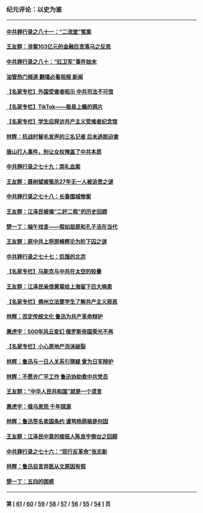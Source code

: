 ### 纪元评论：以史为鉴
---
#### [中共罪行录之八十一：“二流堂”冤案](../../pages/nsc1028/n13772788.md?07050330) 
#### [王友群：涉案103亿元的金融巨贪落马之反思](../../pages/nsc1028/n13772297.md?07050330) 
#### [中共罪行录之八十：“红卫军”事件始末](../../pages/nsc1028/n13769101.md?07050330) 
#### [油管热门频道 翻墙必看视频 新闻](ok?07050330)
#### [【名家专栏】外国受害者昭示 中共司法不可信](../../pages/nsc1028/n13767326.md?07050330) 
#### [【名家专栏】TikTok——极易上瘾的鸦片](../../pages/nsc1028/n13766769.md?07050330) 
#### [【名家专栏】学生应拜访共产主义受难者纪念馆](../../pages/nsc1028/n13762812.md?07050330) 
#### [林辉：抗战时替毛发声的三名记者 后未逃脱迫害](../../pages/nsc1028/n13761727.md?07050330) 
#### [唐山打人事件，别让女权掩盖了中共本质](../../pages/nsc1028/n13757588.md?07050330) 
#### [中共罪行录之七十九：崇礼血案](../../pages/nsc1028/n13757521.md?07050330) 
#### [王友群：聂树斌被冤杀27年无一人被追责之谜](../../pages/nsc1028/n13757410.md?07050330) 
#### [中共罪行录之七十八：长春围城惨案](../../pages/nsc1028/n13753340.md?07050330) 
#### [王友群：江泽民被揭“二奸二假”的历史回顾](../../pages/nsc1028/n13752541.md?07050330) 
#### [楚一丁：端午戏言——假如屈原和孔子活在当代](../../pages/nsc1028/n13751814.md?07050330) 
#### [王友群：原中共上将房峰辉沦为阶下囚之谜](../../pages/nsc1028/n13746271.md?07050330) 
#### [中共罪行录之七十七：饥饿的北京](../../pages/nsc1028/n13742533.md?07050330) 
#### [【名家专栏】马斯克与中共在太空的较量](../../pages/nsc1028/n13741595.md?07050330) 
#### [王友群：江泽民亲信黄菊给上海留下巨大祸患](../../pages/nsc1028/n13738097.md?07050330) 
#### [【名家专栏】佛州立法要学生了解共产主义邪恶](../../pages/nsc1028/n13739214.md?07050330) 
#### [林辉：否定传统文化 鲁迅为共产革命辩护](../../pages/nsc1028/n13738481.md?07050330) 
#### [惠虎宇：500年风云变幻 俄罗斯帝国荣光不再](../../pages/nsc1028/n13738652.md?07050330) 
#### [【名家专栏】小心房地产泡沫破裂](../../pages/nsc1028/n13736895.md?07050330) 
#### [林辉：鲁迅与一日人关系引猜疑 曾为日军辩护](../../pages/nsc1028/n13736182.md?07050330) 
#### [林辉：不愿许广平工作 鲁迅协助救中共党员](../../pages/nsc1028/n13732075.md?07050330) 
#### [王友群：“中华人民共和国”就是一个谎言](../../pages/nsc1028/n13729052.md?07050330) 
#### [惠虎宇：俄乌恩怨 千年探源](../../pages/nsc1028/n13727306.md?07050330) 
#### [林辉：鲁迅签名卖国条约 谩骂杨荫榆是何因](../../pages/nsc1028/n13728824.md?07050330) 
#### [王友群：江泽民中意的接班人陈良宇倒台之回顾](../../pages/nsc1028/n13727137.md?07050330) 
#### [中共罪行录之七十六：“现行反革命”张志新](../../pages/nsc1028/n13726926.md?07050330) 
#### [林辉：鲁迅自言弃医从文原因有假](../../pages/nsc1028/n13727240.md?07050330) 
#### [楚一丁：五四的困惑](../../pages/nsc1028/n13725250.md?07050330) 

---
#### 第 [ [61](./61.md?07050330) / [60](./60.md?07050330) / [59](./59.md?07050330) / [58](./58.md?07050330) / [57](./57.md?07050330) / [56](./56.md?07050330) / [55](./55.md?07050330) / [54](./54.md?07050330) ] 页
